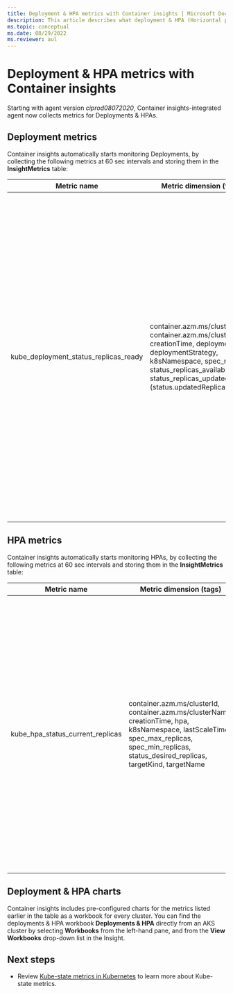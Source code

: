 ```yaml
---
title: Deployment & HPA metrics with Container insights | Microsoft Docs
description: This article describes what deployment & HPA (Horizontal pod autoscaler) metrics are collected with Container insights.
ms.topic: conceptual
ms.date: 08/29/2022
ms.reviewer: aul
---
```


# Deployment & HPA metrics with Container insights

Starting with agent version *ciprod08072020*, Container insights-integrated agent now collects metrics for Deployments & HPAs.

## Deployment metrics

Container insights automatically starts monitoring Deployments, by collecting the following metrics at 60 sec intervals and storing them in the **InsightMetrics** table:

|Metric name |Metric dimension (tags) |Description |
|------------|------------------------|------------|
|kube_deployment_status_replicas_ready |container.azm.ms/clusterId, container.azm.ms/clusterName, creationTime, deployment, deploymentStrategy, k8sNamespace, spec_replicas, status_replicas_available, status_replicas_updated (status.updatedReplicas) | Total number of ready pods targeted by this deployment (status.readyReplicas). Below are dimensions of this metric. <ul> <li> deployment - name of the deployment </li> <li> k8sNamespace - Kubernetes namespace for the deployment </li> <li> deploymentStrategy - Deployment strategy to use to replace pods with new ones (spec.strategy.type)</li><li> creationTime - deployment creation timestamp </li> <li> spec_replicas - Number of desired pods (spec.replicas) </li> <li>status_replicas_available - Total number of available pods (ready for at least minReadySeconds) targeted by this deployment (status.availableReplicas)</li><li>status_replicas_updated - Total number of non-terminated pods targeted by this deployment that have the desired template spec (status.updatedReplicas) </li></ul>|

## HPA metrics

Container insights automatically starts monitoring HPAs, by collecting the following metrics at 60 sec intervals and storing them in the **InsightMetrics** table:

|Metric name |Metric dimension (tags) |Description |
|------------|------------------------|------------|
|kube_hpa_status_current_replicas |container.azm.ms/clusterId, container.azm.ms/clusterName, creationTime, hpa, k8sNamespace, lastScaleTime, spec_max_replicas, spec_min_replicas, status_desired_replicas, targetKind, targetName | Current number of replicas of pods managed by this autoscaler (status.currentReplicas). Below are dimensions of this metric. <ul> <li> hpa - name of the HPA </li> <li> k8sNamespace - Kubernetes namespace for the HPA </li> <li> lastScaleTime - Last time the HPA scaled the number of pods (status.lastScaleTime)</li><li> creationTime - HPA creation timestamp </li> <li> spec_max_replicas - Upper limit for the number of pods that can be set by the autoscaler (spec.maxReplicas) </li> <li> spec_min_replicas - Lower limit for the number of replicas to which the autoscaler can scale down (spec.minReplicas) </li><li>status_desired_replicas - Desired number of replicas of pods managed by this autoscaler (status.desiredReplicas)</li><li>targetKind - Kind of the HPA's target(spec.scaleTargetRef.kind) </li><li>targetName - Name of the HPA's target (spec.scaleTargetRef.name) </li></ul>|

## Deployment & HPA charts 

Container insights includes pre-configured charts for the metrics listed earlier in the table as a workbook for every cluster. You can find the deployments & HPA workbook **Deployments & HPA** directly from an AKS cluster by selecting **Workbooks** from the left-hand pane, and from the **View Workbooks** drop-down list in the Insight.

## Next steps

- Review [Kube-state metrics in Kubernetes](https://github.com/kubernetes/kube-state-metrics/tree/master/docs) to learn more about Kube-state metrics.